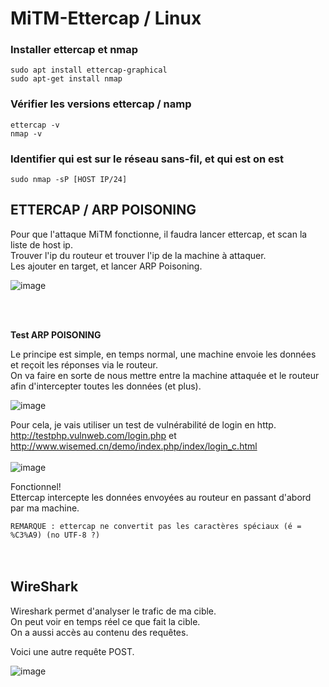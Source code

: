 # MiTM-Ettercap / Linux

### Installer ettercap et nmap

`sudo apt install ettercap-graphical`<br>
`sudo apt-get install nmap`


### Vérifier les versions ettercap / namp
`ettercap -v`<br>
`nmap -v`


### Identifier qui est sur le réseau sans-fil, et qui est on est
`sudo nmap -sP [HOST IP/24]`
<br>

## ETTERCAP / ARP POISONING

Pour que l'attaque MiTM fonctionne, il faudra lancer ettercap, et scan la liste de host ip.<br>
Trouver l'ip du routeur et trouver l'ip de la machine à attaquer.<br>
Les ajouter en target, et lancer ARP Poisoning.

![image](https://user-images.githubusercontent.com/97962049/198290353-fe36b25d-71c0-43c3-9826-9493e056bea2.png)


<br>
<br>

**Test ARP POISONING** <br>

Le principe est simple, en temps normal, une machine envoie les données et reçoit les réponses via le routeur.<br>
On va faire en sorte de nous mettre entre la machine attaquée et le routeur afin d'intercepter toutes les données (et plus).

![image](https://user-images.githubusercontent.com/97962049/198318915-f150eaff-7a7c-4051-a50a-83eadc4211e7.png)


Pour cela, je vais utiliser un test de vulnérabilité de login en http.<br>
http://testphp.vulnweb.com/login.php et http://www.wisemed.cn/demo/index.php/index/login_c.html<br>
<br>
![image](https://user-images.githubusercontent.com/97962049/198310862-af87b0c4-1030-4bae-b243-a440ed826466.png)

Fonctionnel!<br>
Ettercap intercepte les données envoyées au routeur en passant d'abord par ma machine.

`REMARQUE : ettercap ne convertit pas les caractères spéciaux (é = %C3%A9) (no UTF-8 ?)`
<br>
<br>
<br>

## WireShark 

Wireshark permet d'analyser le trafic de ma cible.<br>
On peut voir en temps réel ce que fait la cible.<br>
On a aussi accès au contenu des requêtes.<br>

Voici une autre requête POST.

![image](https://user-images.githubusercontent.com/97962049/198324331-1cb8dac3-9b2a-4a89-864c-bc6af182b6ba.png)

